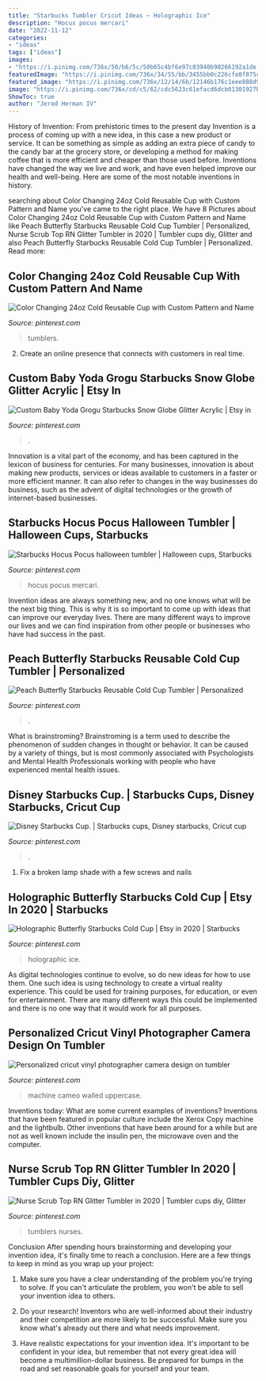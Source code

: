 ```yaml
---
title: "Starbucks Tumbler Cricut Ideas ~ Holographic Ice"
description: "Hocus pocus mercari"
date: "2022-11-12"
categories:
- "ideas"
tags: ["ideas"]
images:
- "https://i.pinimg.com/736x/50/b6/5c/50b65c4bf6e97c03940b90266192a1de.jpg"
featuredImage: "https://i.pinimg.com/736x/34/55/bb/3455bb0c226cfe8f875c49f95219327f.jpg"
featured_image: "https://i.pinimg.com/736x/12/14/6b/12146b176c1eee888d943089446eb6dd.jpg"
image: "https://i.pinimg.com/736x/cd/c5/62/cdc5623c61efacd6dcb01301927bf889.jpg"
ShowToc: true
author: "Jerod Herman IV"
---
```



History of Invention: From prehistoric times to the present day
Invention is a process of coming up with a new idea, in this case a new product or service. It can be something as simple as adding an extra piece of candy to the candy bar at the grocery store, or developing a method for making coffee that is more efficient and cheaper than those used before. Inventions have changed the way we live and work, and have even helped improve our health and well-being. Here are some of the most notable inventions in history.

	

		
searching about Color Changing 24oz Cold Reusable Cup with Custom Pattern and Name you've came to the right place. We have 8 Pictures about Color Changing 24oz Cold Reusable Cup with Custom Pattern and Name like Peach Butterfly Starbucks Reusable Cold Cup Tumbler | Personalized, Nurse Scrub Top RN Glitter Tumbler in 2020 | Tumbler cups diy, Glitter and also Peach Butterfly Starbucks Reusable Cold Cup Tumbler | Personalized. Read more:
		
    
## Color Changing 24oz Cold Reusable Cup With Custom Pattern And Name

<img loading=lazy src="https://i.pinimg.com/736x/e9/bc/20/e9bc20035531e54ae4f328cbe386ddc5.jpg" onerror="this.onerror=null;this.src='https://tse1.mm.bing.net/th?id=OIP.LkaOE7MVgnFPVdq2ngXiqQHaJ3&amp;pid=15.1';" alt="Color Changing 24oz Cold Reusable Cup with Custom Pattern and Name">

_Source: pinterest.com_

>tumblers. 

	

2. Create an online presence that connects with customers in real time.

    
## Custom Baby Yoda Grogu Starbucks Snow Globe Glitter Acrylic | Etsy In

<img loading=lazy src="https://i.pinimg.com/736x/cd/c5/62/cdc5623c61efacd6dcb01301927bf889.jpg" onerror="this.onerror=null;this.src='https://tse4.mm.bing.net/th?id=OIP.2uGjVh3688wr0LD4JaWSvwHaJ3&amp;pid=15.1';" alt="Custom Baby Yoda Grogu Starbucks Snow Globe Glitter Acrylic | Etsy in">

_Source: pinterest.com_

>. 

	

Innovation is a vital part of the economy, and has been captured in the lexicon of business for centuries. For many businesses, innovation is about making new products, services or ideas available to customers in a faster or more efficient manner. It can also refer to changes in the way businesses do business, such as the advent of digital technologies or the growth of internet-based businesses.

    
## Starbucks Hocus Pocus Halloween Tumbler | Halloween Cups, Starbucks

<img loading=lazy src="https://i.pinimg.com/736x/49/fe/b1/49feb1cd76ac60d014bd162e48dff4b3.jpg" onerror="this.onerror=null;this.src='https://tse3.mm.bing.net/th?id=OIP.vX3NS0Jtr_QaeW79GSmM0QHaJ5&amp;pid=15.1';" alt="Starbucks Hocus Pocus halloween tumbler | Halloween cups, Starbucks">

_Source: pinterest.com_

>hocus pocus mercari. 

	

Invention ideas are always something new, and no one knows what will be the next big thing. This is why it is so important to come up with ideas that can improve our everyday lives. There are many different ways to improve our lives and we can find inspiration from other people or businesses who have had success in the past.

    
## Peach Butterfly Starbucks Reusable Cold Cup Tumbler | Personalized

<img loading=lazy src="https://i.pinimg.com/736x/d7/de/38/d7de384505335c630cf971718a26d859.jpg" onerror="this.onerror=null;this.src='https://tse4.mm.bing.net/th?id=OIP.UxOHicOCmgnmaID7VPA3hgHaJ3&amp;pid=15.1';" alt="Peach Butterfly Starbucks Reusable Cold Cup Tumbler | Personalized">

_Source: pinterest.com_

>. 

	

What is brainstroming?
Brainstroming is a term used to describe the phenomenon of sudden changes in thought or behavior. It can be caused by a variety of things, but is most commonly associated with Psychologists and Mental Health Professionals working with people who have experienced mental health issues.

    
## Disney Starbucks Cup. | Starbucks Cups, Disney Starbucks, Cricut Cup

<img loading=lazy src="https://i.pinimg.com/736x/34/55/bb/3455bb0c226cfe8f875c49f95219327f.jpg" onerror="this.onerror=null;this.src='https://tse2.mm.bing.net/th?id=OIP.9yx-RSRmxdgWNt_SsEiB0QHaJ3&amp;pid=15.1';" alt="Disney Starbucks Cup. | Starbucks cups, Disney starbucks, Cricut cup">

_Source: pinterest.com_

>. 

	

1. Fix a broken lamp shade with a few screws and nails

    
## Holographic Butterfly Starbucks Cold Cup | Etsy In 2020 | Starbucks

<img loading=lazy src="https://i.pinimg.com/736x/50/b6/5c/50b65c4bf6e97c03940b90266192a1de.jpg" onerror="this.onerror=null;this.src='https://tse1.mm.bing.net/th?id=OIP.zQ8pHvHVKwOremMlJz3KqQHaNC&amp;pid=15.1';" alt="Holographic Butterfly Starbucks Cold Cup | Etsy in 2020 | Starbucks">

_Source: pinterest.com_

>holographic ice. 

	

As digital technologies continue to evolve, so do new ideas for how to use them. One such idea is using technology to create a virtual reality experience. This could be used for training purposes, for education, or even for entertainment. There are many different ways this could be implemented and there is no one way that it would work for all purposes.

    
## Personalized Cricut Vinyl Photographer Camera Design On Tumbler

<img loading=lazy src="https://i.pinimg.com/736x/e3/44/e0/e344e06fb0338d5d110d0b65cd15df65--cricut-vinyl-photo-charms.jpg" onerror="this.onerror=null;this.src='https://tse1.mm.bing.net/th?id=OIP.eVQ8wIQHyE4WACY5o4_1pwHaLI&amp;pid=15.1';" alt="Personalized cricut vinyl photographer camera design on tumbler">

_Source: pinterest.com_

>machine cameo walled uppercase. 

	

Inventions today: What are some current examples of inventions?
Inventions that have been featured in popular culture include the Xerox Copy machine and the lightbulb. Other inventions that have been around for a while but are not as well known include the insulin pen, the microwave oven and the computer.

    
## Nurse Scrub Top RN Glitter Tumbler In 2020 | Tumbler Cups Diy, Glitter

<img loading=lazy src="https://i.pinimg.com/736x/12/14/6b/12146b176c1eee888d943089446eb6dd.jpg" onerror="this.onerror=null;this.src='https://tse2.mm.bing.net/th?id=OIP.Lqt8faK4sFhP3nAkNU5R8wHaHa&amp;pid=15.1';" alt="Nurse Scrub Top RN Glitter Tumbler in 2020 | Tumbler cups diy, Glitter">

_Source: pinterest.com_

>tumblers nurses. 

	

Conclusion
After spending hours brainstorming and developing your invention idea, it's finally time to reach a conclusion. Here are a few things to keep in mind as you wrap up your project:
1. Make sure you have a clear understanding of the problem you're trying to solve. If you can't articulate the problem, you won't be able to sell your invention idea to others.

2. Do your research! Inventors who are well-informed about their industry and their competition are more likely to be successful. Make sure you know what's already out there and what needs improvement.

3. Have realistic expectations for your invention idea. It's important to be confident in your idea, but remember that not every great idea will become a multimillion-dollar business. Be prepared for bumps in the road and set reasonable goals for yourself and your team.

